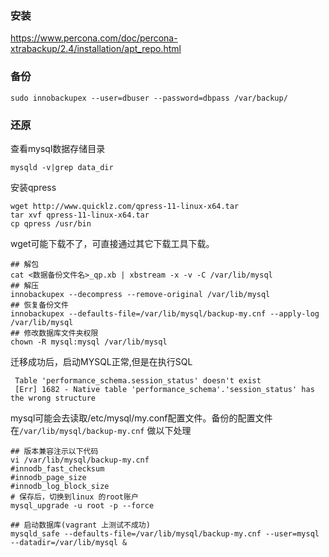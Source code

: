 ### 安装
https://www.percona.com/doc/percona-xtrabackup/2.4/installation/apt_repo.html


### 备份
```
sudo innobackupex --user=dbuser --password=dbpass /var/backup/
```

### 还原
查看mysql数据存储目录
```
mysqld -v|grep data_dir
```
安装qpress
```
wget http://www.quicklz.com/qpress-11-linux-x64.tar
tar xvf qpress-11-linux-x64.tar
cp qpress /usr/bin
```
wget可能下载不了，可直接通过其它下载工具下载。
```
## 解包
cat <数据备份文件名>_qp.xb | xbstream -x -v -C /var/lib/mysql
## 解压
innobackupex --decompress --remove-original /var/lib/mysql
## 恢复备份文件
innobackupex --defaults-file=/var/lib/mysql/backup-my.cnf --apply-log /var/lib/mysql
## 修改数据库文件夹权限
chown -R mysql:mysql /var/lib/mysql
```
迁移成功后，启动MYSQL正常,但是在执行SQL
```
 Table 'performance_schema.session_status' doesn't exist
 [Err] 1682 - Native table 'performance_schema'.'session_status' has the wrong structure
```
mysql可能会去读取/etc/mysql/my.conf配置文件。备份的配置文件在`/var/lib/mysql/backup-my.cnf`
做以下处理
```
## 版本兼容注示以下代码
vi /var/lib/mysql/backup-my.cnf
#innodb_fast_checksum
#innodb_page_size
#innodb_log_block_size
# 保存后，切换到linux 的root账户
mysql_upgrade -u root -p --force

## 启动数据库(vagrant 上测试不成功)
mysqld_safe --defaults-file=/var/lib/mysql/backup-my.cnf --user=mysql --datadir=/var/lib/mysql &
```
